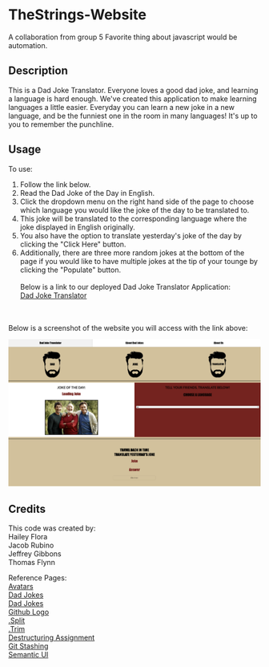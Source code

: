 # TheStrings-Website
A collaboration from group 5
Favorite thing about javascript would be automation.

## Description

This is a Dad Joke Translator. Everyone loves a good dad joke, and learning a language is hard enough. We've created this application to make learning languages a little easier. Everyday you can learn a new joke in a new language, and be the funniest one in the room in many languages! It's up to you to remember the punchline.

## Usage

To use: <br>
1. Follow the link below. <br>
2. Read the Dad Joke of the Day in English. <br>
3. Click the dropdown menu on the right hand side of the page to choose which language you would like the joke of the day to be translated to.
4. This joke will be translated to the corresponding language where the joke displayed in English originally.<br>
5. You also have the option to translate yesterday's joke of the day by clicking the "Click Here" button. <br>
6. Additionally, there are three more random jokes at the bottom of the page if you would like to have multiple jokes at the tip of your tounge by clicking the "Populate" button.<br><br>
Below is a link to our deployed Dad Joke Translator Application: <br>
<a href="">Dad Joke Translator</a>
<br>
<br>
Below is a screenshot of the website you will access with the link above:

![Alt text](./assets/images/Screen%20Shot%202023-03-14%20at%2012.22.18%20AM.png "Screen-Shot")

## Credits

This code was created by:<br>
Hailey Flora<br>
Jacob Rubino <br>
Jeffrey Gibbons<br>
Thomas Flynn

Reference Pages: <br>
<a href="https://www.freepik.com/free-vector/find-person-job-opportunity_8063764.htm#query=default%20avatar&position=4&from_view=keyword&track=ais">Avatars</a><br>
<a href="https://www.thepioneerwoman.com/home-lifestyle/a35617884/best-dad-jokes/">Dad Jokes</a><br>
<a href="https://www.menshealth.com/trending-news/a34437277/best-dad-jokes/?utm_source=google&utm_medium=cpc&utm_campaign=arb_ga_mnh_d_bm_prog_org_us_a34437277&gclid=Cj0KCQiA9YugBhCZARIsAACXxeJKmURWVdX8IKVP1f-MY8LQQmTFsEo5kIgy85klrOQx1XHpJtNeqPIaAt2nEALw_wcB">Dad Jokes</a><br>
<a href="https://uxwing.com/github-icon/">Github Logo</a><br>
<a href="https://developer.mozilla.org/en-US/docs/Web/JavaScript/Reference/Global_Objects/String/split">.Split</a><br>
<a href="https://developer.mozilla.org/en-US/docs/Web/JavaScript/Reference/Global_Objects/String/Trim">.Trim</a><br>
<a href="https://developer.mozilla.org/en-US/docs/Web/JavaScript/Reference/Operators/Destructuring_assignment">Destructuring Assignment</a><br>
<a href="https://www.gitkraken.com/learn/git/git-stash#:~:text=Git%20Stash%20List&text=The%20Git%20stash%20list%20command">Git Stashing</a><br>
<a href="https://semantic-ui.com/">Semantic UI</a>



